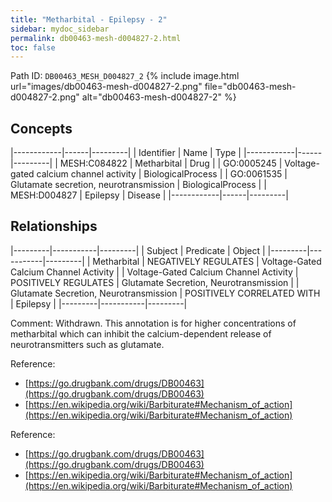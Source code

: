 ```yaml
---
title: "Metharbital - Epilepsy - 2"
sidebar: mydoc_sidebar
permalink: db00463-mesh-d004827-2.html
toc: false 
---
```



Path ID: `DB00463_MESH_D004827_2`
{% include image.html url="images/db00463-mesh-d004827-2.png" file="db00463-mesh-d004827-2.png" alt="db00463-mesh-d004827-2" %}

## Concepts

|------------|------|---------|
| Identifier | Name | Type    |
|------------|------|---------|
| MESH:C084822 | Metharbital | Drug |
| GO:0005245 | Voltage-gated calcium channel activity | BiologicalProcess |
| GO:0061535 | Glutamate secretion, neurotransmission | BiologicalProcess |
| MESH:D004827 | Epilepsy | Disease |
|------------|------|---------|

## Relationships

|---------|-----------|---------|
| Subject | Predicate | Object  |
|---------|-----------|---------|
| Metharbital | NEGATIVELY REGULATES | Voltage-Gated Calcium Channel Activity |
| Voltage-Gated Calcium Channel Activity | POSITIVELY REGULATES | Glutamate Secretion, Neurotransmission |
| Glutamate Secretion, Neurotransmission | POSITIVELY CORRELATED WITH | Epilepsy |
|---------|-----------|---------|

Comment: Withdrawn. This annotation is for higher concentrations of metharbital which can inhibit the calcium-dependent release of neurotransmitters such as glutamate.

Reference: 
  - [https://go.drugbank.com/drugs/DB00463](https://go.drugbank.com/drugs/DB00463)
  - [https://en.wikipedia.org/wiki/Barbiturate#Mechanism_of_action](https://en.wikipedia.org/wiki/Barbiturate#Mechanism_of_action)

Reference: 
  - [https://go.drugbank.com/drugs/DB00463](https://go.drugbank.com/drugs/DB00463)
  - [https://en.wikipedia.org/wiki/Barbiturate#Mechanism_of_action](https://en.wikipedia.org/wiki/Barbiturate#Mechanism_of_action)
